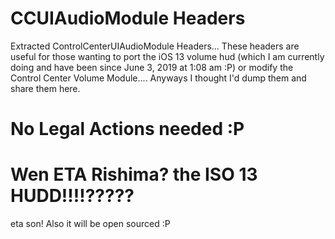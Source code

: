 # CCUIAudioModule Headers

Extracted ControlCenterUIAudioModule Headers... These headers are useful for those wanting to port the iOS 13 volume hud (which I am currently doing and have been since June 3, 2019 at 1:08 am :P)  or modify the Control Center Volume Module.... Anyways I thought I'd dump them and share them here.

# No Legal Actions needed :P


# Wen ETA Rishima? the ISO 13 HUDD!!!!?????
eta son! Also it will be open sourced :P


